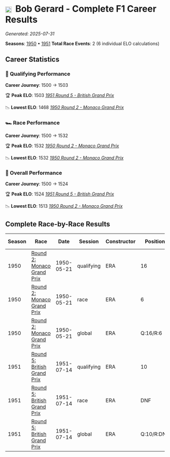 # <img src="https://upload.wikimedia.org/wikipedia/commons/thumb/8/83/Flag_of_the_United_Kingdom_%283-5%29.svg/512px-Flag_of_the_United_Kingdom_%283-5%29.svg.png?20250726143817" alt="United Kingdom" width="20" height="auto" style="vertical-align: middle; margin-right: 5px;" onerror="this.outerHTML='🇬🇧'; this.style.marginRight='5px';"/> Bob Gerard - Complete F1 Career Results

*Generated: 2025-07-31*

**Seasons**: [1950](../seasons/1950-season-report) • [1951](../seasons/1951-season-report)
**Total Race Events**: 2 (6 individual ELO calculations)

## Career Statistics

### 🏁 Qualifying Performance
**Career Journey**: 1500 → 1503

🏆 **Peak ELO**: 1503
   *[1951 Round 5 - British Grand Prix](../seasons/1951-season-report#round-5-british-grand-prix)*

📉 **Lowest ELO**: 1468
   *[1950 Round 2 - Monaco Grand Prix](../seasons/1950-season-report#round-2-monaco-grand-prix)*

### 🏎️ Race Performance
**Career Journey**: 1500 → 1532

🏆 **Peak ELO**: 1532
   *[1950 Round 2 - Monaco Grand Prix](../seasons/1950-season-report#round-2-monaco-grand-prix)*

📉 **Lowest ELO**: 1532
   *[1950 Round 2 - Monaco Grand Prix](../seasons/1950-season-report#round-2-monaco-grand-prix)*

### 🌟 Overall Performance
**Career Journey**: 1500 → 1524

🏆 **Peak ELO**: 1524
   *[1951 Round 5 - British Grand Prix](../seasons/1951-season-report#round-5-british-grand-prix)*

📉 **Lowest ELO**: 1513
   *[1950 Round 2 - Monaco Grand Prix](../seasons/1950-season-report#round-2-monaco-grand-prix)*


## Complete Race-by-Race Results

| Season | Race | Date | Session | Constructor | Position | Starting ELO | ELO Change | Final ELO | Teammate |
|--------|------|------|---------|-------------|----------|--------------|------------|-----------|----------|
| 1950 | [Round 2: Monaco Grand Prix](../seasons/1950-season-report#round-2-monaco-grand-prix) | 1950-05-21 | qualifying | ERA | 16 | 1500 | -32 | 1468 | <img src="https://upload.wikimedia.org/wikipedia/commons/thumb/8/83/Flag_of_the_United_Kingdom_%283-5%29.svg/512px-Flag_of_the_United_Kingdom_%283-5%29.svg.png?20250726143817" alt="United Kingdom" width="20" height="auto" style="vertical-align: middle; margin-right: 5px;" onerror="this.outerHTML='🇬🇧'; this.style.marginRight='5px';"/> Cuth Harrison |
| 1950 | [Round 2: Monaco Grand Prix](../seasons/1950-season-report#round-2-monaco-grand-prix) | 1950-05-21 | race | ERA | 6 | 1500 | +32 | 1532 | <img src="https://upload.wikimedia.org/wikipedia/commons/thumb/8/83/Flag_of_the_United_Kingdom_%283-5%29.svg/512px-Flag_of_the_United_Kingdom_%283-5%29.svg.png?20250726143817" alt="United Kingdom" width="20" height="auto" style="vertical-align: middle; margin-right: 5px;" onerror="this.outerHTML='🇬🇧'; this.style.marginRight='5px';"/> Cuth Harrison |
| 1950 | [Round 2: Monaco Grand Prix](../seasons/1950-season-report#round-2-monaco-grand-prix) | 1950-05-21 | global | ERA | Q:16/R:6 | 1500 | +13 | 1513 | <img src="https://upload.wikimedia.org/wikipedia/commons/thumb/8/83/Flag_of_the_United_Kingdom_%283-5%29.svg/512px-Flag_of_the_United_Kingdom_%283-5%29.svg.png?20250726143817" alt="United Kingdom" width="20" height="auto" style="vertical-align: middle; margin-right: 5px;" onerror="this.outerHTML='🇬🇧'; this.style.marginRight='5px';"/> Cuth Harrison |
| 1951 | [Round 5: British Grand Prix](../seasons/1951-season-report#round-5-british-grand-prix) | 1951-07-14 | qualifying | ERA | 10 | 1468 | +35 | 1503 | <img src="https://upload.wikimedia.org/wikipedia/commons/thumb/8/83/Flag_of_the_United_Kingdom_%283-5%29.svg/512px-Flag_of_the_United_Kingdom_%283-5%29.svg.png?20250726143817" alt="United Kingdom" width="20" height="auto" style="vertical-align: middle; margin-right: 5px;" onerror="this.outerHTML='🇬🇧'; this.style.marginRight='5px';"/> Brian Shawe Taylor |
| 1951 | [Round 5: British Grand Prix](../seasons/1951-season-report#round-5-british-grand-prix) | 1951-07-14 | race | ERA | DNF | 1532 | N/A | 1532 | <img src="https://upload.wikimedia.org/wikipedia/commons/thumb/8/83/Flag_of_the_United_Kingdom_%283-5%29.svg/512px-Flag_of_the_United_Kingdom_%283-5%29.svg.png?20250726143817" alt="United Kingdom" width="20" height="auto" style="vertical-align: middle; margin-right: 5px;" onerror="this.outerHTML='🇬🇧'; this.style.marginRight='5px';"/> Brian Shawe Taylor |
| 1951 | [Round 5: British Grand Prix](../seasons/1951-season-report#round-5-british-grand-prix) | 1951-07-14 | global | ERA | Q:10/R:DNF | 1513 | +11 | 1524 | <img src="https://upload.wikimedia.org/wikipedia/commons/thumb/8/83/Flag_of_the_United_Kingdom_%283-5%29.svg/512px-Flag_of_the_United_Kingdom_%283-5%29.svg.png?20250726143817" alt="United Kingdom" width="20" height="auto" style="vertical-align: middle; margin-right: 5px;" onerror="this.outerHTML='🇬🇧'; this.style.marginRight='5px';"/> Brian Shawe Taylor |
